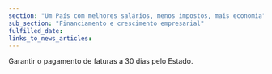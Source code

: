 ```yaml
---
section: "Um País com melhores salários, menos impostos, mais economia"
sub_section: "Financiamento e crescimento empresarial"
fulfilled_date:
links_to_news_articles:
---
```


Garantir o pagamento de faturas a 30 dias pelo Estado.